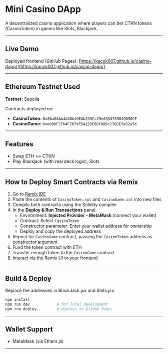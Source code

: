 # Mini Casino DApp

A decentralized casino application where players can bet CTKN tokens (CasinoToken) in games like Slots, Blackjack.

---

## Live Demo
Deployed frontend (GitHub Pages):
[https://kacok007.github.io/casino-dapp/](https://kacok007.github.io/casino-dapp/)

---

## Ethereum Testnet Used
**Testnet:** Sepolia

Contracts deployed on:
- **CasinoToken:** `0x86a86AA4d40b49EAb239Cc29e6394759849090CF`
- **CasinoGame:** `0xe0BbF2764F2b79F54129F6Df88Dc278DEfa82a7d`


---

## Features
- Swap ETH ↔ CTKN
- Play Blackjack (with real deck logic), Slots

---

## How to Deploy Smart Contracts via Remix
1. Go to [Remix IDE](https://remix.ethereum.org/)
2. Paste the contents of `CasinoToken.sol` and `CasinoGame.sol` into new files
3. Compile both contracts using the Solidity compiler
4. In the **Deploy & Run Transactions** panel:
   - Environment: **Injected Provider - MetaMask** (connect your wallet)
   - Contract: Select `CasinoToken`
   - Constructor parameter: Enter your wallet address for ownership
   - Deploy and copy the deployed address
5. Repeat for `CasinoGame` contract, passing the `CasinoToken` address as constructor argument
6. Fund the token contract with ETH
7. Transfer enough token to the `CasinoGame` contract
8. Interact via the Remix UI or your frontend


---

## Build & Deploy
Replace the addresses in BlackJack.jsx and Slots.jsx.
```bash
npm install
npm run dev            # for local development
npm run deploy         # deploys to GitHub Pages
```

---

## Wallet Support
- MetaMask (via Ethers.js)

---
